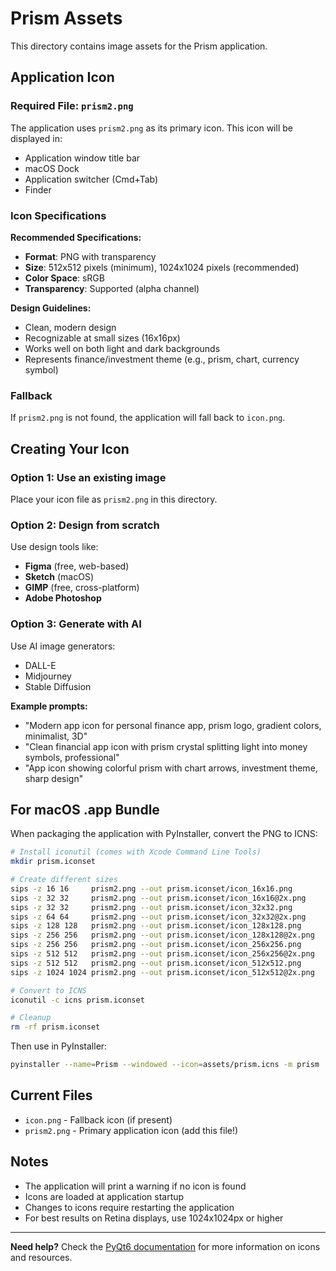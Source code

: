 # Prism Assets

This directory contains image assets for the Prism application.

## Application Icon

### Required File: `prism2.png`

The application uses `prism2.png` as its primary icon. This icon will be displayed in:
- Application window title bar
- macOS Dock
- Application switcher (Cmd+Tab)
- Finder

### Icon Specifications

**Recommended Specifications:**
- **Format**: PNG with transparency
- **Size**: 512x512 pixels (minimum), 1024x1024 pixels (recommended)
- **Color Space**: sRGB
- **Transparency**: Supported (alpha channel)

**Design Guidelines:**
- Clean, modern design
- Recognizable at small sizes (16x16px)
- Works well on both light and dark backgrounds
- Represents finance/investment theme (e.g., prism, chart, currency symbol)

### Fallback

If `prism2.png` is not found, the application will fall back to `icon.png`.

## Creating Your Icon

### Option 1: Use an existing image
Place your icon file as `prism2.png` in this directory.

### Option 2: Design from scratch
Use design tools like:
- **Figma** (free, web-based)
- **Sketch** (macOS)
- **GIMP** (free, cross-platform)
- **Adobe Photoshop**

### Option 3: Generate with AI
Use AI image generators:
- DALL-E
- Midjourney
- Stable Diffusion

**Example prompts:**
- "Modern app icon for personal finance app, prism logo, gradient colors, minimalist, 3D"
- "Clean financial app icon with prism crystal splitting light into money symbols, professional"
- "App icon showing colorful prism with chart arrows, investment theme, sharp design"

## For macOS .app Bundle

When packaging the application with PyInstaller, convert the PNG to ICNS:

```bash
# Install iconutil (comes with Xcode Command Line Tools)
mkdir prism.iconset

# Create different sizes
sips -z 16 16     prism2.png --out prism.iconset/icon_16x16.png
sips -z 32 32     prism2.png --out prism.iconset/icon_16x16@2x.png
sips -z 32 32     prism2.png --out prism.iconset/icon_32x32.png
sips -z 64 64     prism2.png --out prism.iconset/icon_32x32@2x.png
sips -z 128 128   prism2.png --out prism.iconset/icon_128x128.png
sips -z 256 256   prism2.png --out prism.iconset/icon_128x128@2x.png
sips -z 256 256   prism2.png --out prism.iconset/icon_256x256.png
sips -z 512 512   prism2.png --out prism.iconset/icon_256x256@2x.png
sips -z 512 512   prism2.png --out prism.iconset/icon_512x512.png
sips -z 1024 1024 prism2.png --out prism.iconset/icon_512x512@2x.png

# Convert to ICNS
iconutil -c icns prism.iconset

# Cleanup
rm -rf prism.iconset
```

Then use in PyInstaller:
```bash
pyinstaller --name=Prism --windowed --icon=assets/prism.icns -m prism
```

## Current Files

- `icon.png` - Fallback icon (if present)
- `prism2.png` - Primary application icon (add this file!)

## Notes

- The application will print a warning if no icon is found
- Icons are loaded at application startup
- Changes to icons require restarting the application
- For best results on Retina displays, use 1024x1024px or higher

---

**Need help?** Check the [PyQt6 documentation](https://www.riverbankcomputing.com/static/Docs/PyQt6/) for more information on icons and resources.